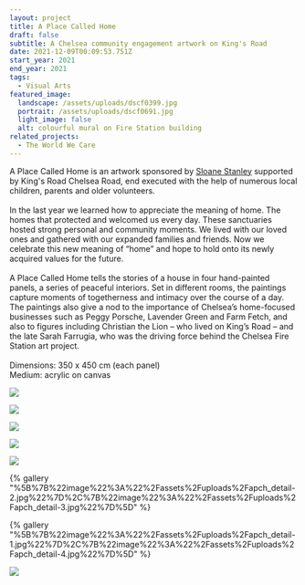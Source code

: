 ```yaml
---
layout: project
title: A Place Called Home
draft: false
subtitle: A Chelsea community engagement artwork on King's Road
date: 2021-12-09T00:09:53.751Z
start_year: 2021
end_year: 2021
tags:
  - Visual Arts
featured_image:
  landscape: /assets/uploads/dscf0399.jpg
  portrait: /assets/uploads/dscf0691.jpg
  light_image: false
  alt: colourful mural on Fire Station building
related_projects:
  - The World We Care
---
```

A Place Called Home is an artwork sponsored by [Sloane Stanley](https://www.sloanestanley.com/) supported by King's Road Chelsea Road, end executed with the help of [](https://www.instagram.com/jennyboatdraws/)numerous local children, parents and older volunteers.\
\
In the last year we learned how to appreciate the meaning of home. The homes that protected and welcomed us every day. These sanctuaries hosted strong personal and community moments. We lived with our loved ones and gathered with our expanded families and friends. Now we celebrate this new meaning of “home” and hope to hold onto its newly acquired values for the future.\
\
A Place Called Home tells the stories of a house in four hand-painted panels, a series of peaceful interiors. Set in different rooms, the paintings capture moments of togetherness and intimacy over the course of a day. The paintings also give a nod to the importance of Chelsea’s home-focused businesses such as Peggy Porsche, Lavender Green and Farm Fetch, and also to figures including Christian the Lion – who lived on King’s Road – and the late Sarah Farrugia, who was the driving force behind the Chelsea Fire Station art project.\
\
Dimensions: 350 x 450 cm (each panel)\
Medium: acrylic on canvas

![](/assets/uploads/dscf0579-2.jpg)

![](/assets/uploads/dscf0422.jpg)

![](/assets/uploads/r008329.jpg)

![](/assets/uploads/dscf0568.jpg)

![](/assets/uploads/dscf0470.jpg)

{% gallery "%5B%7B%22image%22%3A%22%2Fassets%2Fuploads%2Fapch_detail-2.jpg%22%7D%2C%7B%22image%22%3A%22%2Fassets%2Fuploads%2Fapch_detail-3.jpg%22%7D%5D" %}

{% gallery "%5B%7B%22image%22%3A%22%2Fassets%2Fuploads%2Fapch_detail-1.jpg%22%7D%2C%7B%22image%22%3A%22%2Fassets%2Fuploads%2Fapch_detail-4.jpg%22%7D%5D" %}

![](/assets/uploads/dscf0389.jpg)